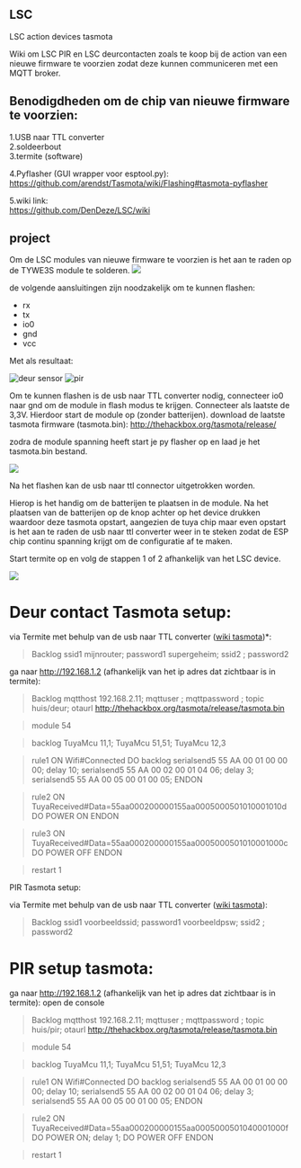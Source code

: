 ## LSC
LSC action devices tasmota


Wiki om LSC PIR en LSC deurcontacten zoals te koop bij de action van een nieuwe firmware te voorzien zodat deze kunnen communiceren met een MQTT broker.



## Benodigdheden om de chip van nieuwe firmware te voorzien:
1.USB naar TTL converter  
2.soldeerbout  
3.termite (software)  

4.Pyflasher (GUI wrapper voor esptool.py):  
   https://github.com/arendst/Tasmota/wiki/Flashing#tasmota-pyflasher   

5.wiki link:  
   https://github.com/DenDeze/LSC/wiki   


## project
Om de LSC modules van nieuwe firmware te voorzien is het aan te raden op de TYWE3S module te solderen.
![](https://hack42.nl/mediawiki/images/thumb/6/69/Tywe3s.png/300px-Tywe3s.png)

de volgende aansluitingen zijn noodzakelijk om te kunnen flashen:
 *  rx
 *  tx
 *  io0
 *  gnd
 *  vcc

Met als resultaat:

![deur sensor](https://github.com/DenDeze/LSC/blob/master/IMG_8658.JPG)
![pir](https://github.com/DenDeze/LSC/blob/master/IMG_8663.JPG)

Om te kunnen flashen is de usb naar TTL converter nodig, connecteer io0 naar gnd om de module in flash modus te krijgen.
Connecteer als laatste de 3,3V. Hierdoor start de module op (zonder batterijen).
download de laatste tasmota firmware (tasmota.bin):
http://thehackbox.org/tasmota/release/

zodra de module spanning heeft start je py flasher op en laad je het tasmota.bin bestand.

![](https://github.com/DenDeze/LSC/blob/master/Knipsel2.PNG)


Na het flashen kan de usb naar ttl connector uitgetrokken worden.

Hierop is het handig om de batterijen te plaatsen in de module.
Na het plaatsen van de batterijen op de knop achter op het device drukken waardoor deze tasmota opstart, aangezien de tuya chip maar even opstart is het aan te raden de usb naar ttl converter weer in te steken zodat de ESP chip continu spanning krijgt om de configuratie af te maken.

Start termite op en volg de stappen 1 of 2 afhankelijk van het LSC device.

![](https://github.com/DenDeze/LSC/blob/master/Knipsel3.PNG)

# Deur contact Tasmota setup:

via Termite met behulp van de usb naar TTL converter ([wiki tasmota](https://github.com/arendst/Tasmota/wiki/Initial-Configuration#using-serial-terminal))*:
> Backlog ssid1 mijnrouter; password1 supergeheim; ssid2 ; password2

ga naar http://192.168.1.2 (afhankelijk van het ip adres dat zichtbaar is in termite):


> Backlog mqtthost 192.168.2.11; mqttuser ; mqttpassword ; topic huis/deur; otaurl http://thehackbox.org/tasmota/release/tasmota.bin

> module 54

> backlog TuyaMcu 11,1; TuyaMcu 51,51; TuyaMcu 12,3

> rule1 ON Wifi#Connected DO backlog serialsend5 55 AA 00 01 00 00 00; delay 10; serialsend5 55 AA 00 02 00 01 04 06; delay 3; serialsend5 55 AA 00 05 00 01 00 05; ENDON

> rule2 ON TuyaReceived#Data=55aa000200000155aa0005000501010001010d DO POWER ON ENDON

> rule3 ON TuyaReceived#Data=55aa000200000155aa0005000501010001000c DO POWER OFF ENDON

> restart 1

PIR Tasmota setup:

via Termite met behulp van de usb naar TTL converter ([wiki tasmota](https://github.com/arendst/Tasmota/wiki/Initial-Configuration#using-serial-terminal)):

> Backlog ssid1 voorbeeldssid; password1 voorbeeldpsw; ssid2 ; password2



# PIR setup tasmota:

ga naar http://192.168.1.2 (afhankelijk van het ip adres dat zichtbaar is in termite):
open de console

> Backlog mqtthost 192.168.2.11; mqttuser ; mqttpassword ; topic huis/pir; otaurl http://thehackbox.org/tasmota/release/tasmota.bin

> module 54

> backlog TuyaMcu 11,1; TuyaMcu 51,51; TuyaMcu 12,3

> rule1 ON Wifi#Connected DO backlog serialsend5 55 AA 00 01 00 00 00; delay 10; serialsend5 55 AA 00 02 00 01 04 06; delay 3; serialsend5 55 AA 00 05 00 01 00 05; ENDON

> rule2 ON TuyaReceived#Data=55aa000200000155aa0005000501040001000f DO POWER ON; delay 1; DO POWER OFF ENDON

> restart 1

